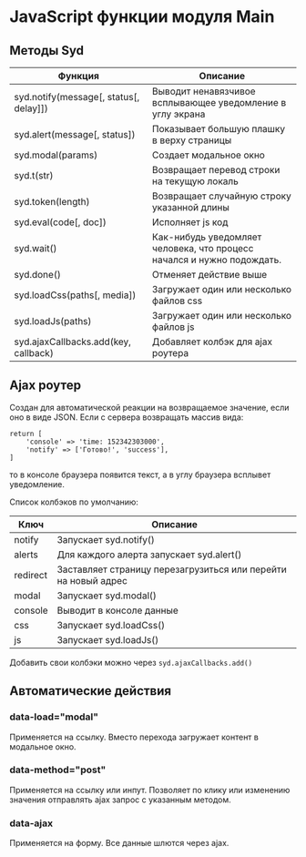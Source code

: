 # JavaScript функции модуля Main

## Методы Syd

Функция | Описание
---|---
syd.notify(message[, status[, delay]]) | Выводит ненавязчивое всплывающее уведомление в углу экрана
syd.alert(message[, status]) | Показывает большую плашку в верху страницы
syd.modal(params) | Создает модальное окно
syd.t(str) | Возвращает перевод строки на текущую локаль
syd.token(length) | Возвращает случайную строку указанной длины
syd.eval(code[, doc]) | Исполняет js код
syd.wait() | Как-нибудь уведомляет человека, что процесс начался и нужно подождать.
syd.done() | Отменяет действие выше
syd.loadCss(paths[, media]) | Загружает один или несколько файлов css
syd.loadJs(paths) | Загружает один или несколько файлов js
syd.ajaxCallbacks.add(key, callback) | Добавляет колбэк для ajax роутера

## Ajax роутер

Создан для автоматической реакции на возвращаемое значение, если оно в виде JSON.
Если с сервера возвращать массив вида:
```
return [
    'console' => 'time: 152342303000',
    'notify' => ['Готово!', 'success'],
]
```
то в консоле браузера появится текст, а в углу браузера всплывет уведомление.

Список колбэков по умолчанию:

Ключ | Описание
---|---
notify | Запускает syd.notify()
alerts | Для каждого алерта запускает syd.alert()
redirect | Заставляет страницу перезагрузиться или перейти на новый адрес
modal | Запускает syd.modal()
console | Выводит в консоле данные
css | Запускает syd.loadCss()
js | Запускает syd.loadJs()

Добавить свои колбэки можно через `syd.ajaxCallbacks.add()`

## Автоматические действия

### data-load="modal"

Применяется на ссылку. Вместо перехода загружает контент в модальное окно.

### data-method="post"

Применяется на ссылку или инпут. Позволяет по клику или изменению значения отправлять ajax запрос с указанным методом.

### data-ajax

Применяется на форму. Все данные шлются через ajax.

